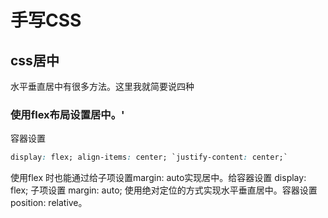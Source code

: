 # 手写CSS

## css居中
水平垂直居中有很多方法。这里我就简要说四种
### 使用flex布局设置居中。'
容器设置
``` css
display: flex; align-items: center; `justify-content: center;`
```
使用flex 时也能通过给子项设置margin: auto实现居中。给容器设置 display: flex; 子项设置 margin: auto;
使用绝对定位的方式实现水平垂直居中。容器设置position: relative。
